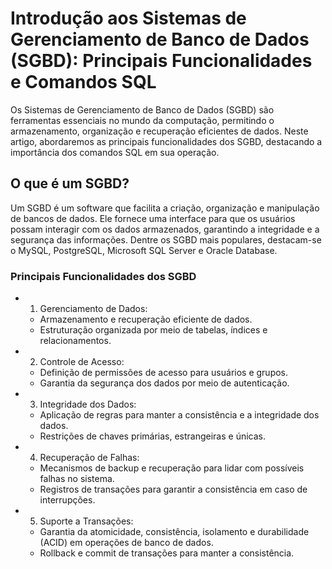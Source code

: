 # Introdução aos Sistemas de Gerenciamento de Banco de Dados (SGBD): Principais Funcionalidades e Comandos SQL

Os Sistemas de Gerenciamento de Banco de Dados (SGBD) são ferramentas essenciais no mundo da computação, permitindo o armazenamento, organização e recuperação eficientes de dados. Neste artigo, abordaremos as principais funcionalidades dos SGBD, destacando a importância dos comandos SQL em sua operação.

## O que é um SGBD?

Um SGBD é um software que facilita a criação, organização e manipulação de bancos de dados. Ele fornece uma interface para que os usuários possam interagir com os dados armazenados, garantindo a integridade e a segurança das informações. Dentre os SGBD mais populares, destacam-se o MySQL, PostgreSQL, Microsoft SQL Server e Oracle Database.

### Principais Funcionalidades dos SGBD

- 1. Gerenciamento de Dados:

  - Armazenamento e recuperação eficiente de dados.
  - Estruturação organizada por meio de tabelas, índices e relacionamentos.

- 2. Controle de Acesso:

  - Definição de permissões de acesso para usuários e grupos.
  - Garantia da segurança dos dados por meio de autenticação.

- 3. Integridade dos Dados:

  - Aplicação de regras para manter a consistência e a integridade dos dados.
  - Restrições de chaves primárias, estrangeiras e únicas.

- 4. Recuperação de Falhas:

  - Mecanismos de backup e recuperação para lidar com possíveis falhas no sistema.
  - Registros de transações para garantir a consistência em caso de interrupções.

- 5. Suporte a Transações:

  - Garantia da atomicidade, consistência, isolamento e durabilidade (ACID) em operações de banco de dados.
  - Rollback e commit de transações para manter a consistência.
